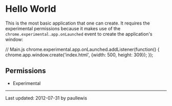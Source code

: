 # Hello World

This is the most basic application that one can create. It requires the experimental permissions because it makes use of the `chrome.experimental.app.onLaunched` event to create the application's window:

  // Main.js
  chrome.experimental.app.onLaunched.addListener(function() {
      chrome.app.window.create('index.html',
        {width: 500, height: 309});
  });

## Permissions

* Experimental

---
Last updated: 2012-07-31 by paullewis
